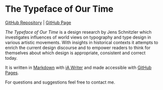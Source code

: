 # The Typeface of Our Time

[GitHub Repository](https://github.com/jensschnitzler/The-Typeface-of-Our-Time) |
[GitHub Page](https://jensschnitzler.github.io/The-Typeface-of-Our-Time/)

*The Typeface of Our Time* is a design research by Jens Schnitzler which investigates influences of world views on typography and type design in various artistic movements. With insights in historical contexts it attempts to enrich the current design discourse and to empower readers to think for themselves about which design is appropriate, consistent and correct today.

It is written in [Markdown](https://ia.net/writer/support/general/markdown-guide) with [iA Writer](https://ia.net/de/writer) and made accessible with [GitHub Pages](https://pages.github.com/).

For questions and suggestions feel free to contact me.
